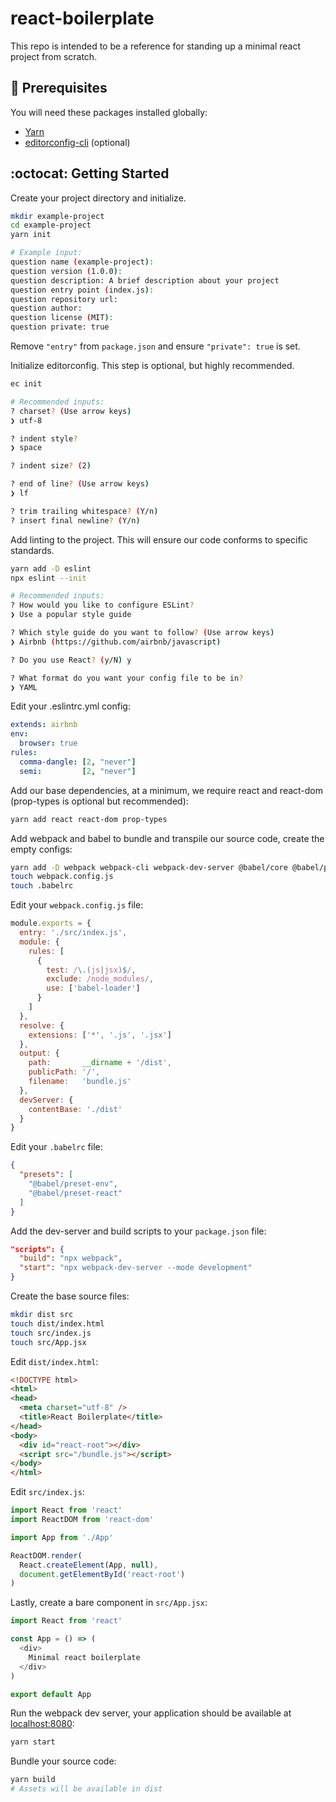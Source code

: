 # react-boilerplate

This repo is intended to be a reference for standing up a minimal react project
from scratch.

## :electric_plug: Prerequisites

You will need these packages installed globally:

  - [Yarn](https://yarnpkg.com/lang/en/docs/install)
  - [editorconfig-cli](https://www.npmjs.com/package/editorconfig-cli) (optional)

## :octocat: Getting Started

Create your project directory and initialize.

```bash
mkdir example-project
cd example-project
yarn init

# Example input:
question name (example-project):
question version (1.0.0):
question description: A brief description about your project
question entry point (index.js):
question repository url:
question author:
question license (MIT):
question private: true
```

Remove `"entry"` from `package.json` and ensure `"private": true` is set.


Initialize editorconfig. This step is optional, but highly recommended.

```bash
ec init

# Recommended inputs:
? charset? (Use arrow keys)
❯ utf-8

? indent style?
❯ space

? indent size? (2)

? end of line? (Use arrow keys)
❯ lf

? trim trailing whitespace? (Y/n)
? insert final newline? (Y/n)
```


Add linting to the project. This will ensure our code conforms to specific standards.

```bash
yarn add -D eslint
npx eslint --init

# Recommended inputs:
? How would you like to configure ESLint?
❯ Use a popular style guide

? Which style guide do you want to follow? (Use arrow keys)
❯ Airbnb (https://github.com/airbnb/javascript)

? Do you use React? (y/N) y

? What format do you want your config file to be in?
❯ YAML
```


Edit your .eslintrc.yml config:

```YAML
extends: airbnb
env:
  browser: true
rules:
  comma-dangle: [2, "never"]
  semi:         [2, "never"]
```

Add our base dependencies, at a minimum, we require react and react-dom (prop-types is optional but recommended):

```bash
yarn add react react-dom prop-types
```

Add webpack and babel to bundle and transpile our source code, create the empty configs:
```bash
yarn add -D webpack webpack-cli webpack-dev-server @babel/core @babel/preset-env @babel/preset-react babel-loader
touch webpack.config.js
touch .babelrc
```

Edit your `webpack.config.js` file:
```javascript
module.exports = {
  entry: './src/index.js',
  module: {
    rules: [
      {
        test: /\.(js|jsx)$/,
        exclude: /node_modules/,
        use: ['babel-loader']
      }
    ]
  },
  resolve: {
    extensions: ['*', '.js', '.jsx']
  },
  output: {
    path:       __dirname + '/dist',
    publicPath: '/',
    filename:   'bundle.js'
  },
  devServer: {
    contentBase: './dist'
  }
}
```

Edit your `.babelrc` file:
```json
{
  "presets": [
    "@babel/preset-env",
    "@babel/preset-react"
  ]
}
```

Add the dev-server and build scripts to your `package.json` file:
```json
"scripts": {
  "build": "npx webpack",
  "start": "npx webpack-dev-server --mode development"
}
```

Create the base source files:
```bash
mkdir dist src
touch dist/index.html
touch src/index.js
touch src/App.jsx
```

Edit `dist/index.html`:
```html
<!DOCTYPE html>
<html>
<head>
  <meta charset="utf-8" />
  <title>React Boilerplate</title>
</head>
<body>
  <div id="react-root"></div>
  <script src="/bundle.js"></script>
</body>
</html>
```

Edit `src/index.js`:
```javascript
import React from 'react'
import ReactDOM from 'react-dom'

import App from './App'

ReactDOM.render(
  React.createElement(App, null),
  document.getElementById('react-root')
)
```

Lastly, create a bare component in `src/App.jsx`:
```javascript
import React from 'react'

const App = () => (
  <div>
    Minimal react boilerplate
  </div>
)

export default App
```

Run the webpack dev server, your application should be available at [localhost:8080](http://localhost:8080):
```bash
yarn start
```

Bundle your source code:
```bash
yarn build
# Assets will be available in dist
```
